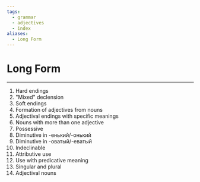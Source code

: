```yaml
---
tags:
  - grammar
  - adjectives
  - index
aliases:
  - Long Form
---
```

# Long Form
---
1. Hard endings
2. "Mixed" declension
3. Soft endings
4. Formation of adjectives from nouns
5. Adjectival endings with specific meanings
6. Nouns with more than one adjective
7. Possessive
8. Diminutive in -енький/-онький
9. Diminutive in -оватый/-еватый
10. Indeclinable
11. Attributive use
12. Use with predicative meaning
13. Singular and plural
14. Adjectival nouns